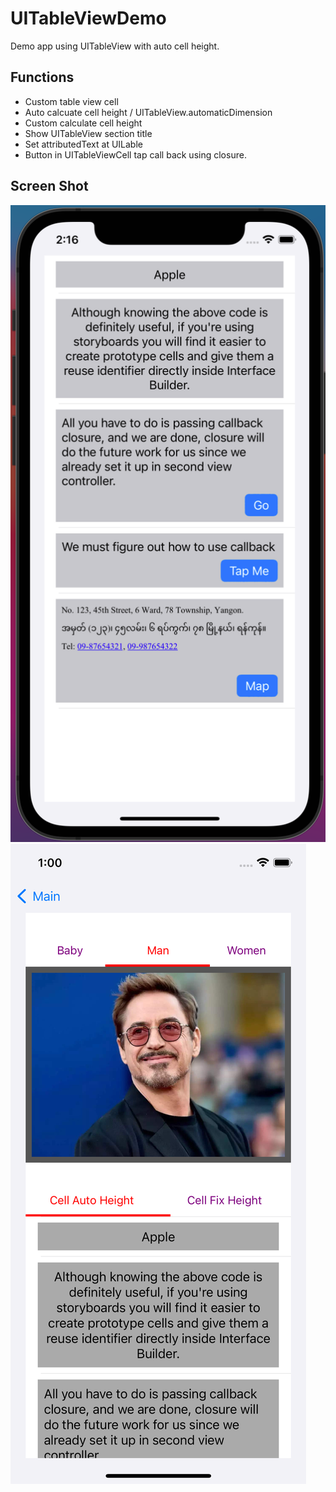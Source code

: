 # UITableViewDemo
Demo app using UITableView with auto cell height.

## Functions
- Custom table view cell
- Auto calcuate cell height / UITableView.automaticDimension
- Custom calculate cell height
- Show UITableView section title
- Set attributedText at UILable
- Button in UITableViewCell tap call back using closure.

## Screen Shot
![Screen Shot](https://github.com/SheinThuLwin/UITableViewDemo/blob/main/Doc/Screenshot/Screen%20Shot%202022-02-22%20at%202.16.32%20PM.png)
![Screen Shot](https://github.com/SheinThuLwin/UITableViewDemo/blob/main/Doc/Screenshot/Screen%20Shot%20-%202022-04-29%20at%2013.00.44.png)

